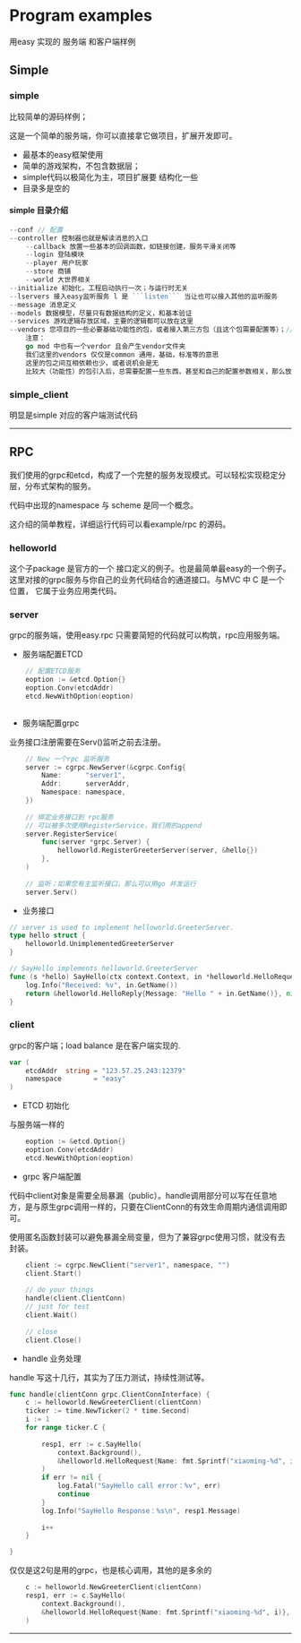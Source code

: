 # Program examples
用easy 实现的 服务端 和客户端样例

## Simple

### simple

比较简单的源码样例；

这是一个简单的服务端，你可以直接拿它做项目，扩展开发即可。

- 最基本的easy框架使用
- 简单的游戏架构，不包含数据层；
- simple代码以极简化为主，项目扩展要 结构化一些
- 目录多是空的

#### simple 目录介绍

```go
--conf // 配置
--controller 控制器也就是解读消息的入口
    --callback 放置一些基本的回调函数，如链接创建，服务平滑关闭等
    --login 登陆模块
    --player 用户玩家
    --store 商铺
    --world 大世界相关
--initialize 初始化，工程启动执行一次；与运行时无关
--lservers 接入easy监听服务 l 是 ```listen``` 当让也可以接入其他的监听服务
--message 消息定义
--models 数据模型，尽量只有数据结构的定义，和基本验证
--services 游戏逻辑存放区域，主要的逻辑都可以放在这里
--vendors 您项目的一些必要基础功能性的包，或者接入第三方包（且这个包需要配置等）；// 并非是替代 go mod
    注意：
    go mod 中也有一个verdor 且会产生vendor文件夹
    我们这里的vendors 仅仅是common 通用，基础，标准等的意思
    这里的包之间互相依赖也少，或者说机会是无
    比较大（功能性）的包引入后，总需要配置一些东西，甚至和自己的配置参数相关，那么放在这里改造一下（符合工程写法，结构要求等）就比较合适了
```


### simple_client

明显是simple 对应的客户端测试代码

---

## RPC

我们使用的grpc和etcd，构成了一个完整的服务发现模式。可以轻松实现稳定分层，分布式架构的服务。

代码中出现的namespace 与 scheme 是同一个概念。

这介绍的简单教程，详细运行代码可以看example/rpc 的源码。

### helloworld
 
这个子package 是官方的一个 接口定义的例子。也是最简单最easy的一个例子。
这里对接的grpc服务与你自己的业务代码结合的通道接口。与MVC 中 C 是一个位置，
它属于业务应用类代码。

### server

grpc的服务端，使用easy.rpc 只需要简短的代码就可以构筑，rpc应用服务端。

- 服务端配置ETCD

```go
    // 配置ETCD服务
    eoption := &etcd.Option{}
    eoption.Conv(etcdAddr)
    etcd.NewWithOption(eoption)
	
```

- 服务端配置grpc

业务接口注册需要在Serv()监听之前去注册。

```go	
    // New 一个rpc 监听服务
    server := cgrpc.NewServer(&cgrpc.Config{
        Name:      "server1",
        Addr:      serverAddr,
        Namespace: namespace,
    })
    
    // 绑定业务接口到 rpc服务
    // 可以被多次使用RegisterService，我们用的append
    server.RegisterService(
        func(server *grpc.Server) {
            helloworld.RegisterGreeterServer(server, &hello{})
        },
    )
    
    // 监听；如果您有主监听接口，那么可以用go 并发运行
    server.Serv()
```

- 业务接口

```go
// server is used to implement helloworld.GreeterServer.
type hello struct {
    helloworld.UnimplementedGreeterServer
}

// SayHello implements helloworld.GreeterServer
func (s *hello) SayHello(ctx context.Context, in *helloworld.HelloRequest) (*helloworld.HelloReply, error) {
    log.Info("Received: %v", in.GetName())
    return &helloworld.HelloReply{Message: "Hello " + in.GetName()}, nil
}
```

### client

grpc的客户端；load balance 是在客户端实现的.


```go
var (
	etcdAddr  string = "123.57.25.243:12379"
	namespace        = "easy"
)
```

- ETCD 初始化

与服务端一样的

```go
    eoption := &etcd.Option{}
    eoption.Conv(etcdAddr)
    etcd.NewWithOption(eoption)

```

- grpc 客户端配置

代码中client对象是需要全局暴漏（public）。handle调用部分可以写在任意地方，是与原生grpc调用一样的，只要在ClientConn的有效生命周期内通信调用即可。

使用匿名函数封装可以避免暴漏全局变量，但为了兼容grpc使用习惯，就没有去封装。

```go
    client := cgrpc.NewClient("server1", namespace, "")
    client.Start()
    
    // do your things
    handle(client.ClientConn)
    // just for test
    client.Wait()
    
    // close
    client.Close()
```

- handle 业务处理

handle 写这十几行，其实为了压力测试，持续性测试等。


```go
func handle(clientConn grpc.ClientConnInterface) {
    c := helloworld.NewGreeterClient(clientConn)
    ticker := time.NewTicker(2 * time.Second)
    i := 1
    for range ticker.C {
    
        resp1, err := c.SayHello(
            context.Background(),
            &helloworld.HelloRequest{Name: fmt.Sprintf("xiaoming-%d", i)},
        )
        if err != nil {
            log.Fatal("SayHello call error：%v", err)
            continue
        }
        log.Info("SayHello Response：%s\n", resp1.Message)
    
        i++
    }

}
```

仅仅是这2句是用的grpc，也是核心调用，其他的是多余的
```go
    c := helloworld.NewGreeterClient(clientConn)
    resp1, err := c.SayHello(
        context.Background(),
        &helloworld.HelloRequest{Name: fmt.Sprintf("xiaoming-%d", i)},
    )
```

---
